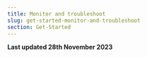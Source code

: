 ```yaml
---
title: Monitor and troubleshoot
slug: get-started-monitor-and-troubleshoot
section: Get-Started
---
```


**Last updated 28th November 2023**

